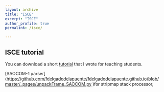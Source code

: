 ```yaml
---
layout: archive
title: "ISCE"
excerpt: "ISCE"
author_profile: true
permalink: /isce/

---
```

## **ISCE tutorial**

You can download a short [tutorial](https://www.overleaf.com/read/shtkqpdjpghj) that I wrote for teaching students.

[SAOCOM-1 parser] (https://github.com/fdelgadodelapuente/fdelgadodelapuente.github.io/blob/master/_pages/unpackFrame_SAOCOM.py )for stripmap stack processor,
